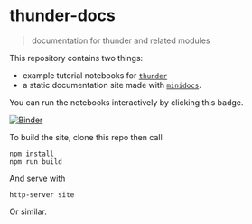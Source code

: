 # thunder-docs

> documentation for thunder and related modules

This repository contains two things:

- example tutorial notebooks for [`thunder`](http://thunder-project.org)
- a static documentation site made with [`minidocs`](https://github.com/freeman-lab/minidocs).

You can run the notebooks interactively by clicking this badge.

[![Binder](http://mybinder.org/badge.svg)](http://mybinder.org/repo/thunder-project/thunder-docs)

To build the site, clone this repo then call

```
npm install
npm run build
```

And serve with

```
http-server site
```

Or similar.
